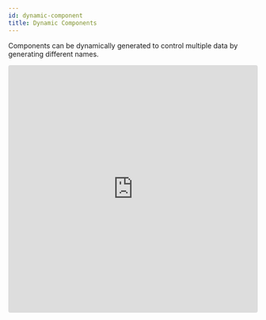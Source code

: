 ```yaml
---
id: dynamic-component
title: Dynamic Components
---
```


Components can be dynamically generated to control multiple data by generating different names.

<iframe src="https://codesandbox.io/embed/rlv7vm631o?fontsize=14&view=preview" title="rlv7vm631o" style="width:100%; height:500px; border:0; border-radius: 4px; overflow:hidden;" sandbox="allow-modals allow-forms allow-popups allow-scripts allow-same-origin"></iframe>